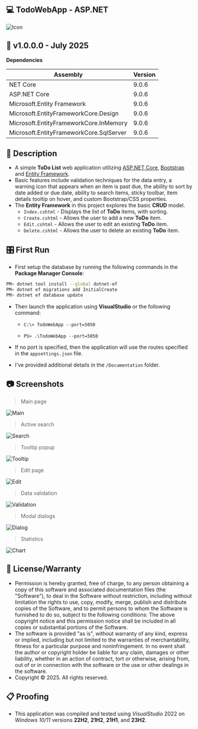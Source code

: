 ## 💻 TodoWebApp - ASP.NET

![Icon](./Documentation/AppIcon.png)

## 📝 v1.0.0.0 - July 2025

**Dependencies**

| Assembly | Version |
| ---- | ---- |
| NET Core | 9.0.6 |
| ASP.NET Core | 9.0.6 |
| Microsoft.Entity Framework | 9.0.6 |
| Microsoft.EntityFrameworkCore.Design | 9.0.6 |
| Microsoft.EntityFrameworkCore.InMemory | 9.0.6 |
| Microsoft.EntityFrameworkCore.SqlServer | 9.0.6 |

## 📰 Description
- A simple **ToDo List** web application utilizing [ASP.NET Core](https://dotnet.microsoft.com/en-us/apps/aspnet), [Bootstrap](https://getbootstrap.com/docs/5.3/getting-started/introduction) and [Entity Framework](https://learn.microsoft.com/en-us/aspnet/entity-framework).
- Basic features include validation techniques for the data entry, a warning icon that appears when an item is past due, the ability to sort by date added or due date, ability to search items, sticky toolbar, item details tooltip on hover, and custom Bootstrap/CSS properties.
- The **Entity Framework** in this project explores the basic **CRUD** model.
    - `Index.cshtml` - Displays the list of **ToDo** items, with sorting.
	- `Create.cshtml` - Allows the user to add a new **ToDo** item.
	- `Edit.cshtml` - Allows the user to edit an existing **ToDo** item.
	- `Delete.cshtml` - Allows the user to delete an existing **ToDo** item.

## 🎛️ First Run

- First setup the database by running the following commands in the **Package Manager Console**:

```bash
PM> dotnet tool install --global dotnet-ef
PM> dotnet ef migrations add InitialCreate
PM> dotnet ef database update
```

- Then launch the application using **VisualStudio** or the following command:

	- `C:\> TodoWebApp --port=5050`

	- `PS> .\TodoWebApp --port=5050`

- If no port is specified, then the application will use the routes specified in the `appsettings.json` file.

- I've provided additional details in the `/Documentation` folder.

## 📷 Screenshots

> Main page

![Main](./Documentation/Screenshot3.png)

> Active search

![Search](./Documentation/Screenshot4.png)

> Tooltip popup

![Tooltip](./Documentation/Screenshot5.png)

> Edit page

![Edit](./Documentation/Screenshot6.png)

> Data validation

![Validation](./Documentation/Screenshot7.png)

> Modal dialogs

![Dialog](./Documentation/Screenshot8.png)

> Statistics

![Chart](./Documentation/Screenshot9.png)

## 🧾 License/Warranty
* Permission is hereby granted, free of charge, to any person obtaining a copy of this software and associated documentation files (the "Software"), to deal in the Software without restriction, including without limitation the rights to use, copy, modify, merge, publish and distribute copies of the Software, and to permit persons to whom the Software is furnished to do so, subject to the following conditions: The above copyright notice and this permission notice shall be included in all copies or substantial portions of the Software.
* The software is provided "as is", without warranty of any kind, express or implied, including but not limited to the warranties of merchantability, fitness for a particular purpose and noninfringement. In no event shall the author or copyright holder be liable for any claim, damages or other liability, whether in an action of contract, tort or otherwise, arising from, out of or in connection with the software or the use or other dealings in the software.
* Copyright © 2025. All rights reserved.

## 📋 Proofing
* This application was compiled and tested using *VisualStudio* 2022 on *Windows 10/11* versions **22H2**, **21H2**, **21H1**, and **23H2**.

